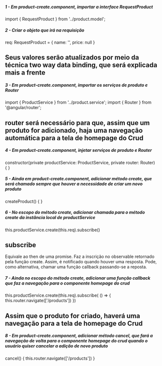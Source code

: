 ##### 1 - Em product-create.component, importar a interface RequestProduct
import { RequestProduct } from '../product.model';


##### 2 - Criar o objeto que irá na requisição
req: RequestProduct = {
  name: '',
  price: null
}

## Seus valores serão atualizados por meio da técnica two way data binding, que será explicada mais a frente


##### 3 - Em product-create.component, importar os serviços de produto e Router   
import { ProductService } from '../product.service';
import { Router } from '@angular/router';

## router será necessário para que, assim que um produto for adicionado, haja uma navegação automática para a tela de homepage do Crud


##### 4 - Em product-create.component, injetar serviços de produto e Router
constructor(private productService: ProductService, private router: Router) { }


##### 5 - Ainda em product-create.component, adicionar método create, que será chamado sempre que houver a necessidade de criar um novo produto
createProduct() {
}


##### 6 - No escopo do método create, adicionar chamada para o método create da instância local de productService
this.productService.create(this.req).subscribe()

## subscribe
Equivale ao then de uma promise. Faz a inscrição no observable retornado pela função create. Assim, é notificado quando houver uma resposta. Pode, como alternativa, chamar uma função callback passando-se a reposta.


##### 7 - Ainda no escopo do método create, adicionar uma função callback que faz a navegação para o componente homepage do crud
this.productService.create(this.req).subscribe( () => {
  this.router.navigate(['/products'])
})

## Assim que o produto for criado, haverá uma navegação para a tela de homepage do Crud


##### 8 - Em product-create.component, adicionar método cancel, que fará a navegação de volta para o componente homepage do crud quando o usuário quiser cancelar a adição de novo produto
cancel() {
  this.router.navigate(['/products'])
}